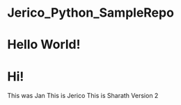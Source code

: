 # Jerico_Python_SampleRepo

# Hello World!
# Hi!

This was Jan
This is Jerico
This is Sharath
Version 2